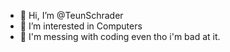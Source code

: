 - 👋 Hi, I’m @TeunSchrader
- 👀 I’m interested in Computers
- 🌱 I'm messing with coding even tho i'm bad at it.
